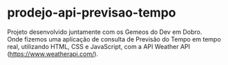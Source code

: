 # prodejo-api-previsao-tempo

Projeto desenvolvido juntamente com os Gemeos do Dev em Dobro.</br>
Onde fizemos uma aplicação de consulta de Previsão do Tempo em tempo real, utilizando HTML, CSS e JavaScript, com a API Weather API (https://www.weatherapi.com/).
